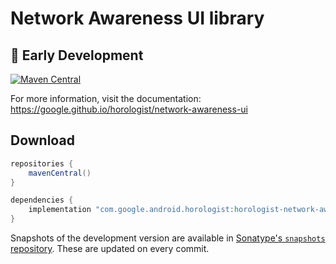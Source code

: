 # Network Awareness UI library

## :construction_worker: Early Development

[![Maven Central](https://img.shields.io/maven-central/v/com.google.android.horologist/horologist-network-awareness-ui)](https://search.maven.org/search?q=g:com.google.android.horologist)

For more information, visit the documentation: https://google.github.io/horologist/network-awareness-ui

## Download

```groovy
repositories {
    mavenCentral()
}

dependencies {
    implementation "com.google.android.horologist:horologist-network-awareness-ui:<version>"
}
```

Snapshots of the development version are available in [Sonatype's `snapshots` repository][snap]. These are updated on every commit.

[snap]: https://oss.sonatype.org/content/repositories/snapshots/com/google/android/horologist/horologist-network-awareness-ui/
